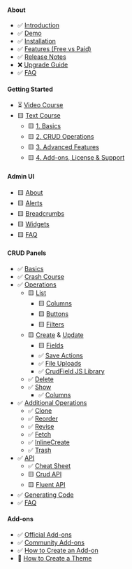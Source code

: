 #### About

- ✅ [Introduction](/docs/{{version}}/introduction)
- ✅ [Demo](/docs/{{version}}/demo)
- ✅ [Installation](/docs/{{version}}/installation)
- ✅ [Features (Free vs Paid)](/docs/{{version}}/features-free-vs-paid)
- ✅ [Release Notes](/docs/{{version}}/release-notes)
- ❌ [Upgrade Guide](/docs/{{version}}/upgrade-guide)
- ✅ [FAQ](/docs/{{version}}/faq)

#### Getting Started
- ⏳ [Video Course](/docs/{{version}}/getting-started-videos)
- 🟨 [Text Course](/docs/{{version}}/getting-started-basics)
    - 🟨 [1. Basics](/docs/{{version}}/getting-started-basics)
    - 🟨 [2. CRUD Operations](/docs/{{version}}/getting-started-crud-operations)
    - 🟨 [3. Advanced Features](/docs/{{version}}/getting-started-advanced-features)
    - 🟨 [4. Add-ons, License & Support](/docs/{{version}}/getting-started-license-and-support)

#### Admin UI

- 🟨 [About](/docs/{{version}}/base-about)
- 🟨 [Alerts](/docs/{{version}}/base-alerts)
- 🟨 [Breadcrumbs](/docs/{{version}}/base-breadcrumbs)
- 🟨 [Widgets](/docs/{{version}}/base-widgets)
- 🟨 [FAQ](/docs/{{version}}/base-how-to)

#### CRUD Panels

- ✅ [Basics](/docs/{{version}}/crud-basics)
- ✅ [Crash Course](/docs/{{version}}/crud-tutorial)
- ✅ [Operations](/docs/{{version}}/crud-operations)
    + 🟨 [List](/docs/{{version}}/crud-operation-list-entries)
        + 🟨 [Columns](/docs/{{version}}/crud-columns)
        + 🟨 [Buttons](/docs/{{version}}/crud-buttons)
        + 🟨 [Filters](/docs/{{version}}/crud-filters)
    + 🟨 [Create](/docs/{{version}}/crud-operation-create) & [Update](/docs/{{version}}/crud-operation-update)
        + 🟨 [Fields](/docs/{{version}}/crud-fields)
        + ✅ [Save Actions](/docs/{{version}}/crud-save-actions)
        + ✅ [File Uploads](/docs/{{version}}/crud-uploaders)
        + ✅ [CrudField JS Library](/docs/{{version}}/crud-fields-javascript-api)
    + ✅ [Delete](/docs/{{version}}/crud-operation-delete)
    + ✅ [Show](/docs/{{version}}/crud-operation-show)
        + ✅ [Columns](/docs/{{version}}/crud-columns)
- ✅ [Additional Operations](/docs/{{version}}/crud-operations)
    + ✅ [Clone](/docs/{{version}}/crud-operation-clone)
    + ✅ [Reorder](/docs/{{version}}/crud-operation-reorder)
    + ✅ [Revise](/docs/{{version}}/crud-operation-revisions)
    + ✅ [Fetch](/docs/{{version}}/crud-operation-fetch)
    + ✅ [InlineCreate](/docs/{{version}}/crud-operation-inline-create)
    + ✅ [Trash](/docs/{{version}}/crud-operation-trash)
- ✅ [API](/docs/{{version}}/crud-cheat-sheet)
    + ✅ [Cheat Sheet](/docs/{{version}}/crud-cheat-sheet)
    + 🟨 [Crud API](/docs/{{version}}/crud-api)
    + 🟨 [Fluent API](/docs/{{version}}/crud-fluent-syntax)
- ✅ [Generating Code](/docs/{{version}}/generating-code)
- ✅ [FAQ](/docs/{{version}}/crud-how-to)

#### Add-ons

- ✅ [Official Add-ons](/docs/{{version}}/add-ons-official)
- ✅ [Community Add-ons](https://backpackforlaravel.com/addons)
- ✅ [How to Create an Add-on](/docs/{{version}}/add-ons-tutorial-using-the-addon-skeleton)
- 🚧 [How to Create a Theme](/docs/{{version}}/add-ons-tutorial-how-to-create-a-theme)
